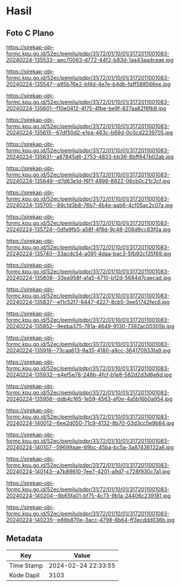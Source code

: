 # Hasil

## Foto C Plano

https://sirekap-obj-formc.kpu.go.id/52ec/pemilu/pdpr/31/72/01/10/01/3172011001083-20240224-135533--aec70063-d772-44f2-b83d-1aa43aadceae.jpg

https://sirekap-obj-formc.kpu.go.id/52ec/pemilu/pdpr/31/72/01/10/01/3172011001083-20240224-135547--a95b76e2-bf4d-4e7e-b4db-faff588566ee.jpg

https://sirekap-obj-formc.kpu.go.id/52ec/pemilu/pdpr/31/72/01/10/01/3172011001083-20240224-135601--f10e0412-4f75-4fbe-be9f-827aa82f6fb8.jpg

https://sirekap-obj-formc.kpu.go.id/52ec/pemilu/pdpr/31/72/01/10/01/3172011001083-20240224-135615--67df50d2-e1ea-463c-b69d-0c0cd2239705.jpg

https://sirekap-obj-formc.kpu.go.id/52ec/pemilu/pdpr/31/72/01/10/01/3172011001083-20240224-135631--a87845d6-2753-4833-bb36-8bff647b02ab.jpg

https://sirekap-obj-formc.kpu.go.id/52ec/pemilu/pdpr/31/72/01/10/01/3172011001083-20240224-135649--d7d63e1d-f6f1-4898-8822-06cb0c21c3cf.jpg

https://sirekap-obj-formc.kpu.go.id/52ec/pemilu/pdpr/31/72/01/10/01/3172011001083-20240224-135705--89c1d3b8-76b7-4b4e-aab6-4cf05ac2c07a.jpg

https://sirekap-obj-formc.kpu.go.id/52ec/pemilu/pdpr/31/72/01/10/01/3172011001083-20240224-135724--0dfa9fb5-a58f-4f8d-9c48-208d9cc83f0a.jpg

https://sirekap-obj-formc.kpu.go.id/52ec/pemilu/pdpr/31/72/01/10/01/3172011001083-20240224-135740--33acdc54-a091-4daa-bac3-5fb92c135f69.jpg

https://sirekap-obj-formc.kpu.go.id/52ec/pemilu/pdpr/31/72/01/10/01/3172011001083-20240224-135808--33ea958f-a1a5-4710-b12d-5684d7caecad.jpg

https://sirekap-obj-formc.kpu.go.id/52ec/pemilu/pdpr/31/72/01/10/01/3172011001083-20240224-135837--e11c52f7-6447-4227-8cb5-3ee51742fec6.jpg

https://sirekap-obj-formc.kpu.go.id/52ec/pemilu/pdpr/31/72/01/10/01/3172011001083-20240224-135852--9eeba375-781a-4649-9130-7392ac00305b.jpg

https://sirekap-obj-formc.kpu.go.id/52ec/pemilu/pdpr/31/72/01/10/01/3172011001083-20240224-135918--73caa613-9a35-4180-a9cc-364170933fa9.jpg

https://sirekap-obj-formc.kpu.go.id/52ec/pemilu/pdpr/31/72/01/10/01/3172011001083-20240224-135932--e4ef5e78-248b-4fcf-b1e8-582d2d3d6e6d.jpg

https://sirekap-obj-formc.kpu.go.id/52ec/pemilu/pdpr/31/72/01/10/01/3172011001083-20240224-135956--ddb4c165-1e59-4563-af0e-4a5b16b0a954.jpg

https://sirekap-obj-formc.kpu.go.id/52ec/pemilu/pdpr/31/72/01/10/01/3172011001083-20240224-140012--6ee2d050-71c9-4132-8b70-03d3cc5e9b84.jpg

https://sirekap-obj-formc.kpu.go.id/52ec/pemilu/pdpr/31/72/01/10/01/3172011001083-20240224-140107--59699aae-69bc-45ba-bc5a-3a87436132a6.jpg

https://sirekap-obj-formc.kpu.go.id/52ec/pemilu/pdpr/31/72/01/10/01/3172011001083-20240224-140143--a7b89610-7ee7-4201-a9d7-c728f930c7a1.jpg

https://sirekap-obj-formc.kpu.go.id/52ec/pemilu/pdpr/31/72/01/10/01/3172011001083-20240224-140204--8b65fa01-bf75-4c73-9b1a-24406c239181.jpg

https://sirekap-obj-formc.kpu.go.id/52ec/pemilu/pdpr/31/72/01/10/01/3172011001083-20240224-140235--e86b870e-3acc-4798-8b64-ff3ecddd036b.jpg


## Metadata

| Key        | Value               |
| ---------- | ------------------- |
| Time Stamp | 2024-02-24 22:33:55 |
| Kode Dapil | 3103                |



